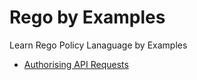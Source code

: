 # Rego by Examples
Learn Rego Policy Lanaguage by Examples

- [Authorising API Requests](./authorising-api-requests/README.md)
